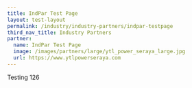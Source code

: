 ```yaml
---
title: IndPar Test Page
layout: test-layout
permalink: /industry/industry-partners/indpar-testpage
third_nav_title: Industry Partners
partner:
  name: IndPar Test Page
  image: /images/partners/large/ytl_power_seraya_large.jpg
  url: https://www.ytlpowerseraya.com
---
```

Testing 126

